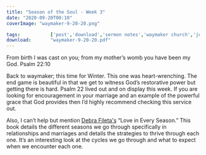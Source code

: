 ```yaml
---
title: "Season of the Soul - Week 3"
date: "2020-09-20T00:10"
coverImage: "waymaker-9-20-20.png"

tags:           ['post','download','sermon notes','waymaker church','jon dupin']
download:       "waymaker-9-20-20.pdf"
---
```


From birth I was cast on you; from my mother’s womb you have been my God. Psalm 22:10

Back to waymaker; this time for Winter. This one was heart-wrenching. The end game is beautiful in that we get to witness God’s restorative power but getting there is hard. Psalm 22 lived out and on display this week. If you are looking for encouragement in your marriage and an example of the powerful grace that God provides then I’d highly recommend checking this service out.

Also, I can’t help but mention [Debra Fileta's](https://truelovedates.com/) “Love in Every Season.” This book details the different seasons we go through specifically in relationships and marriages and details the strategies to thrive through each one. It’s an interesting look at the cycles we go through and what to expect when we encounter each one. 
